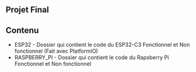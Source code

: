 ## Projet Final 
## Contenu

* ESP32 - Dossier qui contient le code du ESP32-C3 Fonctionnel et Non fonctionnel (Fait avec PlatformIO)
* RASPBERRY_PI - Dossier qui contient le code du Rapsberry Pi Fonctionnel et Non fonctionnel

